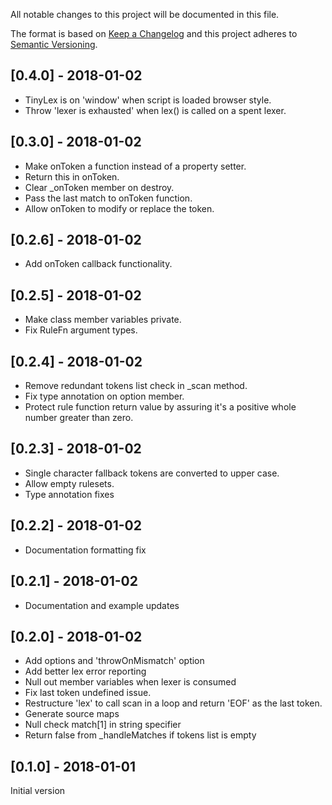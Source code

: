 All notable changes to this project will be documented in this file.

The format is based on [Keep a Changelog](http://keepachangelog.com/en/1.0.0/)
and this project adheres to [Semantic Versioning](http://semver.org/spec/v2.0.0.html).

## [0.4.0] - 2018-01-02
- TinyLex is on 'window' when script is loaded browser style.
- Throw 'lexer is exhausted' when lex() is called on a spent lexer.

## [0.3.0] - 2018-01-02
- Make onToken a function instead of a property setter.
- Return this in onToken.
- Clear _onToken member on destroy.
- Pass the last match to onToken function.
- Allow onToken to modify or replace the token.

## [0.2.6] - 2018-01-02
- Add onToken callback functionality.

## [0.2.5] - 2018-01-02
- Make class member variables private.
- Fix RuleFn argument types.

## [0.2.4] - 2018-01-02
- Remove redundant tokens list check in _scan method.
- Fix type annotation on option member.
- Protect rule function return value by assuring it's a positive whole number greater than zero.

## [0.2.3] - 2018-01-02
- Single character fallback tokens are converted to upper case.
- Allow empty rulesets.
- Type annotation fixes

## [0.2.2] - 2018-01-02
- Documentation formatting fix

## [0.2.1] - 2018-01-02
- Documentation and example updates

## [0.2.0] - 2018-01-02
- Add options and 'throwOnMismatch' option
- Add better lex error reporting
- Null out member variables when lexer is consumed
- Fix last token undefined issue.
- Restructure 'lex' to call scan in a loop and return 'EOF' as the last token.
- Generate source maps
- Null check match[1] in string specifier
- Return false from _handleMatches if tokens list is empty

## [0.1.0] - 2018-01-01
Initial version
